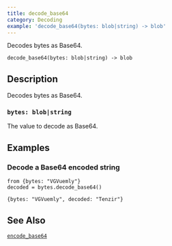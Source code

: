 ```yaml
---
title: decode_base64
category: Decoding
example: 'decode_base64(bytes: blob|string) -> blob'
---
```



Decodes bytes as Base64.

```tql
decode_base64(bytes: blob|string) -> blob
```

## Description

Decodes bytes as Base64.

### `bytes: blob|string`

The value to decode as Base64.

## Examples

### Decode a Base64 encoded string

```tql
from {bytes: "VGVuemly"}
decoded = bytes.decode_base64()
```

```tql
{bytes: "VGVuemly", decoded: "Tenzir"}
```

## See Also

[`encode_base64`](/reference/functions/encode_base64)

